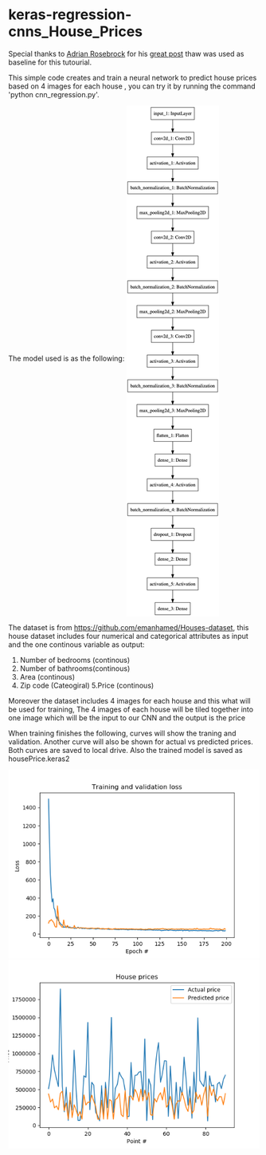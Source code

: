 # keras-regression-cnns_House_Prices


Special thanks to [Adrian Rosebrock](https://www.pyimagesearch.com/author/adrian/)   for his  [great post](https://www.pyimagesearch.com/2019/01/28/keras-regression-and-cnns//) thaw was used as baseline for this tutourial.

This  simple code  creates and train a neural network to predict house prices based on 4 images for each house , you can try it by running the command  'python cnn_regression.py'. 


The model used is as the following:
<img src="https://github.com/Walid-Ahmed/keras-regression-cnns_House_Prices/blob/master/sampleImages/model.png"  align="middle">


The dataset is from   https://github.com/emanhamed/Houses-dataset, this house dataset includes four numerical and categorical attributes as input and the one continous variable as output:
1. Number of bedrooms (continous)
2. Number of bathrooms(continous)
3. Area (continous)
4. Zip code (Cateogiral)
5.Price (continous)

Moreover the dataset includes 4 images for each house and this what will be used for training, The 4 images of each house will be tiled together into one image which will be the input to our CNN and the output is the price


When training finishes the following, curves will show the traning and validation. Another curve will also be shown for actual vs predicted prices. Both curves are saved to local drive. Also the trained  model is saved as housePrice.keras2 

<img src="https://github.com/Walid-Ahmed/keras-regression-cnns_House_Prices/blob/master/sampleImages/loss.png">

<img src="https://github.com/Walid-Ahmed/keras-regression-cnns_House_Prices/blob/master/sampleImages/price.png">

